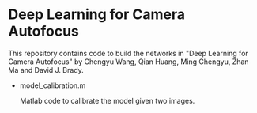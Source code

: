# Deep Learning for Camera Autofocus
This repository contains code to build the networks in "Deep Learning for Camera Autofocus" by Chengyu Wang, Qian Huang, Ming Chengyu, Zhan Ma and David J. Brady.

* model_calibration.m 

    Matlab code to calibrate the model given two images.

